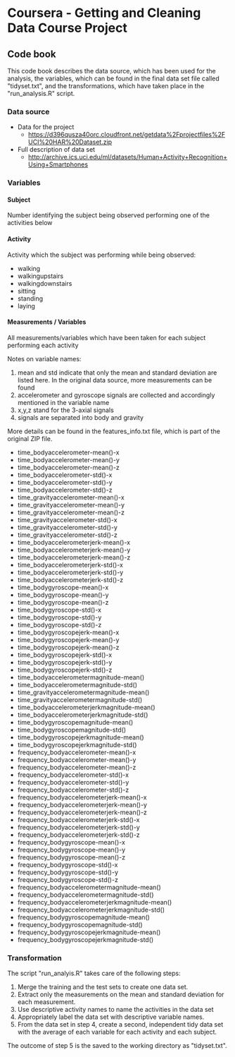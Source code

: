 # Coursera - Getting and Cleaning Data Course Project
## Code book
This code book describes the data source, which has been used for the analysis, the variables, which can be found in the final data set file called "tidyset.txt", and the transformations, which have taken place in the "run_analysis.R" script.

### Data source

* Data for the project
  * https://d396qusza40orc.cloudfront.net/getdata%2Fprojectfiles%2FUCI%20HAR%20Dataset.zip
* Full description of data set
  * http://archive.ics.uci.edu/ml/datasets/Human+Activity+Recognition+Using+Smartphones
  
### Variables
#### Subject
Number identifying the subject being observed performing one of the activities below

#### Activity
Activity which the subject was performing while being observed:
* walking
* walkingupstairs
* walkingdownstairs
* sitting
* standing
* laying

#### Measurements / Variables
All measurements/variables which have been taken for each subject performing each activity

Notes on variable names:
1. mean and std indicate that only the mean and standard deviation are listed here. In the original data source, more measurements can be found
2. accelerometer and gyroscope signals are collected and accordingly mentioned in the variable name
3. x,y,z stand for the 3-axial signals
4. signals are separated into body and gravity

More details can be found in the features_info.txt file, which is part of the original ZIP file.

* time_bodyaccelerometer-mean()-x                
* time_bodyaccelerometer-mean()-y                
* time_bodyaccelerometer-mean()-z                
* time_bodyaccelerometer-std()-x                 
* time_bodyaccelerometer-std()-y                 
* time_bodyaccelerometer-std()-z                 
* time_gravityaccelerometer-mean()-x             
* time_gravityaccelerometer-mean()-y             
* time_gravityaccelerometer-mean()-z             
* time_gravityaccelerometer-std()-x              
* time_gravityaccelerometer-std()-y              
* time_gravityaccelerometer-std()-z              
* time_bodyaccelerometerjerk-mean()-x            
* time_bodyaccelerometerjerk-mean()-y            
* time_bodyaccelerometerjerk-mean()-z            
* time_bodyaccelerometerjerk-std()-x             
* time_bodyaccelerometerjerk-std()-y             
* time_bodyaccelerometerjerk-std()-z             
* time_bodygyroscope-mean()-x                    
* time_bodygyroscope-mean()-y                    
* time_bodygyroscope-mean()-z                    
* time_bodygyroscope-std()-x                     
* time_bodygyroscope-std()-y                     
* time_bodygyroscope-std()-z                     
* time_bodygyroscopejerk-mean()-x                
* time_bodygyroscopejerk-mean()-y                
* time_bodygyroscopejerk-mean()-z                
* time_bodygyroscopejerk-std()-x                 
* time_bodygyroscopejerk-std()-y                 
* time_bodygyroscopejerk-std()-z                 
* time_bodyaccelerometermagnitude-mean()         
* time_bodyaccelerometermagnitude-std()          
* time_gravityaccelerometermagnitude-mean()      
* time_gravityaccelerometermagnitude-std()       
* time_bodyaccelerometerjerkmagnitude-mean()     
* time_bodyaccelerometerjerkmagnitude-std()      
* time_bodygyroscopemagnitude-mean()             
* time_bodygyroscopemagnitude-std()              
* time_bodygyroscopejerkmagnitude-mean()         
* time_bodygyroscopejerkmagnitude-std()          
* frequency_bodyaccelerometer-mean()-x           
* frequency_bodyaccelerometer-mean()-y           
* frequency_bodyaccelerometer-mean()-z           
* frequency_bodyaccelerometer-std()-x            
* frequency_bodyaccelerometer-std()-y            
* frequency_bodyaccelerometer-std()-z            
* frequency_bodyaccelerometerjerk-mean()-x       
* frequency_bodyaccelerometerjerk-mean()-y       
* frequency_bodyaccelerometerjerk-mean()-z       
* frequency_bodyaccelerometerjerk-std()-x        
* frequency_bodyaccelerometerjerk-std()-y        
* frequency_bodyaccelerometerjerk-std()-z        
* frequency_bodygyroscope-mean()-x               
* frequency_bodygyroscope-mean()-y               
* frequency_bodygyroscope-mean()-z               
* frequency_bodygyroscope-std()-x                
* frequency_bodygyroscope-std()-y                
* frequency_bodygyroscope-std()-z                
* frequency_bodyaccelerometermagnitude-mean()    
* frequency_bodyaccelerometermagnitude-std()     
* frequency_bodyaccelerometerjerkmagnitude-mean()
* frequency_bodyaccelerometerjerkmagnitude-std() 
* frequency_bodygyroscopemagnitude-mean()        
* frequency_bodygyroscopemagnitude-std()         
* frequency_bodygyroscopejerkmagnitude-mean()    
* frequency_bodygyroscopejerkmagnitude-std()

### Transformation
The script "run_analyis.R" takes care of the following steps:

1. Merge the training and the test sets to create one data set.
2. Extract only the measurements on the mean and standard deviation for each measurement.
3. Use descriptive activity names to name the activities in the data set
4. Appropriately label the data set with descriptive variable names.
5. From the data set in step 4, create a second, independent tidy data set with the average of each variable for each activity and each subject.

The outcome of step 5 is the saved to the working directory as "tidyset.txt".
